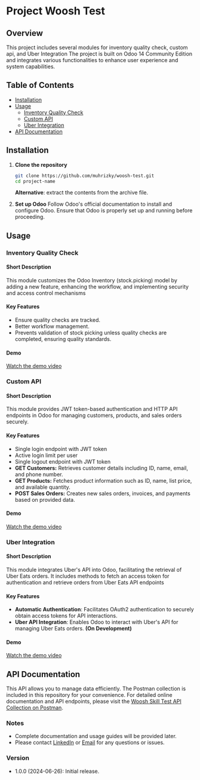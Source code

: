 # Project Woosh Test

## Overview

This project includes several modules for inventory quality check, custom api, and Uber Integration The project is built on Odoo 14 Community Edition and integrates various functionalities to enhance user experience and system capabilities.

## Table of Contents

- [Installation](#installation)
- [Usage](#usage)
  - [Inventory Quality Check](#inventory-quality-check)
  - [Custom API](#custom-api)
  - [Uber Integration](#uber-integration)
- [API Documentation](#API-Documentation)

## Installation

1. **Clone the repository**
   ```bash
   git clone https://github.com/muhrizky/woosh-test.git
   cd project-name
   ```
   **Alternative**:
extract the contents from the archive file.

2.  **Set up Odoo**
Follow Odoo's official documentation to install and configure Odoo.
Ensure that Odoo is properly set up and running before proceeding.
   
## Usage

### Inventory Quality Check

#### Short Description

This module customizes the Odoo Inventory (stock.picking) model by adding a new feature, enhancing the workflow, and implementing security and access control mechanisms

#### Key Features

* Ensure quality checks are tracked.
* Better workflow management.
* Prevents validation of stock picking unless quality checks are completed, ensuring quality standards.

#### Demo
[Watch the demo video](https://www.loom.com/share/8e13fd27f1b44b3198ba077919ffd38e?sid=8343d791-9555-49e0-a36d-4928eb8ebe63)

### Custom API

#### Short Description

This module provides JWT token-based authentication and HTTP API endpoints in Odoo for managing customers, products, and sales orders securely.

#### Key Features

* Single login endpoint with JWT token
* Active login limit per user 
* Single logout endpoint with JWT token
* **GET Customers:** Retrieves customer details including ID, name, email, and phone number.
* **GET Products:** Fetches product information such as ID, name, list price, and available quantity.
* **POST Sales Orders:** Creates new sales orders, invoices, and payments based on provided data.

#### Demo
[Watch the demo video](https://www.loom.com/share/7285c4845c574b83baa1af8ce26a68bc?sid=a67a1c7a-8747-42d6-92f6-72d5b1862619)

### Uber Integration

#### Short Description

This module integrates Uber's API into Odoo, facilitating the retrieval of Uber Eats orders. It includes methods to fetch an access token for authentication and retrieve orders from Uber Eats API endpoints

#### Key Features

* **Automatic Authentication**: Facilitates OAuth2 authentication to securely obtain access tokens for API interactions.
* **Uber API Integration**: Enables Odoo to interact with Uber's API for managing Uber Eats orders. **(On Development)**
#### Demo
[Watch the demo video](https://www.loom.com/share/c9d700fec2cf4c3eb3539b642a52a7c3?sid=32dbff86-48e2-46d3-a5d9-73e63816a0a3)

## API Documentation
This API allows you to manage data efficiently.
The Postman collection is included in this repository for your convenience. For detailed online documentation and API endpoints, please visit the [Woosh Skill Test API Collection on Postman](https://documenter.getpostman.com/view/10909317/2sA3dsmDzU).

### Notes
* Complete documentation and usage guides will be provided later.
* Please contact [LinkedIn](https://www.linkedin.com/in/muhrizqi/) or [Email](muhrizqi.work@gmail.com) for any questions or issues.

### Version

* 1.0.0 (2024-06-26): Initial release.
